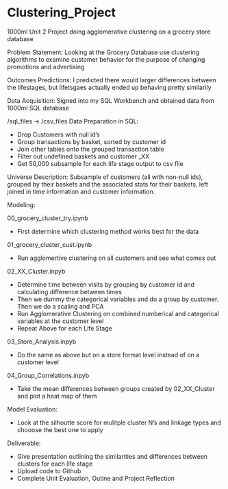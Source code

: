 # Clustering_Project

1000ml Unit 2 Project doing agglomerative clustering on a grocery store database

Problem Statement: Looking at the Grocery Database use clustering algorithms to examine customer behavior for the purpose of changing promotions and advertising

Outcomes Predictions:
I predicted there would larger differences between the lifestages, but lifetsgaes actually ended up behaving pretty similarily

Data Acquisition: Signed into my SQL Workbench and obtained data from 1000ml SQL database

/sql_files -> /csv_files
Data Preparation in SQL: 
- Drop Customers with null id’s
- Group transactions by basket, sorted by customer id
- Join other tables onto the grouped transaction table
- Filter out undefined baskets and customer _XX
- Get 50,000 subsample for each life stage output to csv file

Universe Description:
Subsample of customers (all with non-null ids), grouped by their baskets and the associated stats for their baskets, left joined in time information and customer information. 

Modeling:

00_grocery_cluster_try.ipynb
- First determine which clustering method works best for the data

01_grocery_cluster_cust.ipynb
- Run agglomertive clustering on all customers and see what comes out

02_XX_Cluster.inpyb

- Determine time between visits by grouping by customer id and calculating difference between times
- Then we dummy the categorical variables and do a group by customer. Then we do a scaling and PCA
- Run Agglomerative Clustering on combined numberical and categorical variables at the customer level
- Repeat Above for each Life Stage

03_Store_Analysis.inpyb
- Do the same as above but on a store format level instead of on a customer level

04_Group_Correlations.inpyb
- Take the mean differences between groups created by 02_XX_Cluster and plot a heat map of them

Model Evaluation:
- Look at the silhoutte score for mulitple cluster N’s and linkage types and chooose the best one to apply

Deliverable:
- Give presentation outlining the similarities and differences between clusters for each life stage
- Upload code to Github
- Complete Unit Evaluation, Outine and Project Reflection
